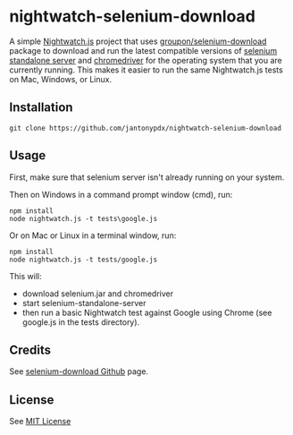 # nightwatch-selenium-download
A simple [Nightwatch.js](http://nightwatchjs.org/) project that uses [groupon/selenium-download](https://github.com/groupon/selenium-download) package to download and run the latest compatible versions of [selenium standalone server](http://www.seleniumhq.org/download/) and [chromedriver](https://sites.google.com/a/chromium.org/chromedriver/) for the operating system that you are currently running. This makes it easier to run the same Nightwatch.js tests on Mac, Windows, or Linux.
## Installation
    git clone https://github.com/jantonypdx/nightwatch-selenium-download
## Usage
First, make sure that selenium server isn't already running on your system.  

Then on Windows in a command prompt window (cmd), run:  
```
npm install
node nightwatch.js -t tests\google.js
```
Or on Mac or Linux in a terminal window, run:
```
npm install
node nightwatch.js -t tests/google.js
```
This will:
- download selenium.jar and chromedriver
- start selenium-standalone-server
- then run a basic Nightwatch test against Google using Chrome (see google.js in the tests directory).

## Credits
See [selenium-download Github](https://github.com/groupon/selenium-download) page.

## License
See [MIT License](license.txt)
